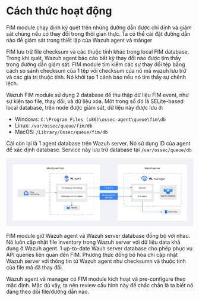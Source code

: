 # Cách thức hoạt động

FIM module chạy định kỳ quét trên những đường dẫn được chỉ định và giám sát chúng nếu có thay đổi trong thời gian thực. Ta có thể cài đặt đường dẫn nào để giám sát trong thiết lập của Wazuh agent và mânger

FIM lưu trữ file checksum và các thuộc tính khác trong local FIM database. Trong khi quét, Wazuh agent báo cáo bất kỳ thay đổi nào được tìm thấy trong đường dẫn giám sát. FIM module tìm kiếm các sự thay đổi tệp bằng cách so sánh checksum của 1 tệp với checksum của nó mà wazuh lưu trữ và các giá trị thuộc tính. Nó khởi tạo 1 cảnh báo nếu nó tìm thấy sự chênh lệch.

Wazuh FIM module sử dụng 2 database để thu thập dữ liệu FIM event, như sự kiện tạo file, thay đổi, và dữ liệu xóa. Một trong số đó là SELite-based local database, trên node được giám sát, dữ liệu này được lưu ở:
- Windows: ```C:\Program Files (x86)\ossec-agent\queue\fim\db```
- Linux: ```/var/ossec/queue/fim/db```
- MacOS: ```/Library/Ossec/queue/fim/db```

Cái còn lại là 1 agent database trên Wazuh server. Nó sử dụng ID của agent để xác định database. Service này lưu trữ database tại ```/var/ossec/queue/db```

![](./images/wazuh_1.png)

FIM module giữ Wazuh agent và Wazuh server database đồng bộ với nhau. Nó luôn cập nhật file inventory trong Wazuh server với dữ liệu data khả dụng ở Wazuh agent. 1 up-to-date Wauh server database cho phép phục vụ API queries liên quan đến FIM. Phương thức đồng bộ hóa chỉ cập nhật Wazuh server với thông tin từ Wazuh agent như checksumn và thuộc tính của file mà đã thay đổi.

Wazuh agent và manager có FIM module kích hoạt và pre-configure theo mặc định. Mặc dù vậy, ta nên review cấu hình này để chắc chắn là ta biết nó đang theo dõi file/đường dẫn nào.

